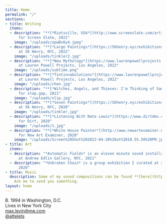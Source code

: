 ```yaml
---
title: Home
permalink: "/"
sections:
- title: Writing
  items:
  - description: "**[*Riotsville, USA*](http://www.screenslate.com/articles/riotsville-usa)**
      for Screen Slate, 2022"
    image: "/uploads/opwBv6y4.jpeg"
  - description: "**[*Large Paintings*](https://56henry.nyc/exhibitions/large-paintings)**
      at 56 Henry, NYC, 2022"
    image: "/uploads/tinkler2.jpg"
  - description: "**[*New Mythology*](https://www.laurenpowellprojects.com/exhibitions/2022/newmythology)**
      at Lauren Powell Projects, Los Angeles, 2022"
    image: "/uploads/sublime.png"
  - description: "**[*Tintinnabulations*](https://www.laurenpowellprojects.com/exhibitions/2022/tintinnabulations)**
      at Lauren Powell Projects, Los Angeles, 2022"
    image: "/uploads/chen.jpg"
  - description: "**[*Witches, Angels, and Thieves: I'm Thinking of Sampling Things*](https://maxlevin.me/galleries/stopgap.html)**
      for stop.gap, 2021"
    image: "/uploads/slip.jpg"
  - description: "**[*Seven Paintings*](https://56henry.nyc/exhibitions/seven-paintings)**
      at 56 Henry, NYC, 2020"
    image: "/uploads/tinkler.jpg"
  - description: "**[*Listening With Nate Lewis*](https://www.dirtdmv.com/writing/2020/5/31/listening-with-nate-lewis)**
      for Dirt, 2020"
    image: "/uploads/1.jpg"
  - description: "**[*White House Painter*](http://www.newartexaminer.net/white-house-painter/)**
      for New Art Examiner, 2020"
    image: "/uploads/Screen%20Shot%202022-04-20%20at%2010.55.50%20PM.jpg"
- title: Art
  items:
  - description: "*Automatic Fields* is an eleven minute sound installation I presented
      at Andrew Edlin Gallery, NYC, 2021"
  - description: "*Unbroken Chain* is a group exhibition I curated at 268 Space, NYC,
      2020"
- title: Music
  description: Some of my sound compositions can be found **[here](https://maxlevin.bandcamp.com)**.
    Ask me to send you something.
layout: home
---
```


B. 1994 in Washington, D.C.\
Lives in New York City\
[max.levin@me.com](mailto:max.levin@me.com)\
[@attelets](https://www.instagram.com/attelets/)